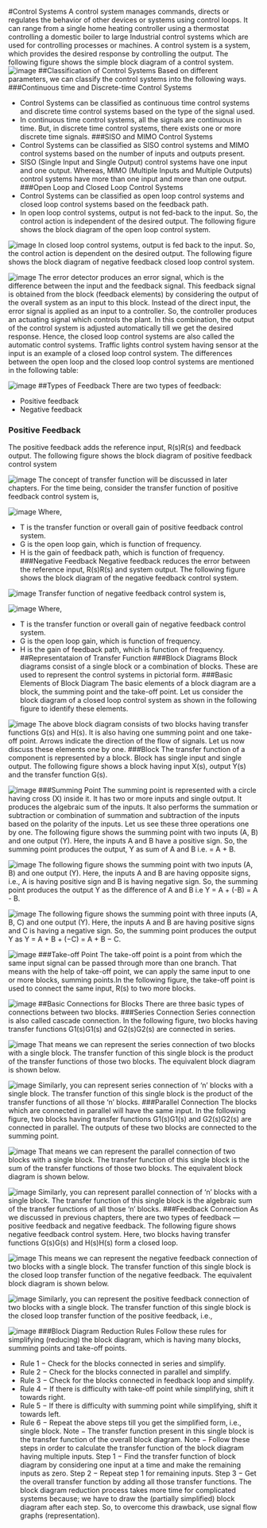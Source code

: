 #Control Systems
A control system manages commands, directs or regulates the behavior of other devices or 
systems using control loops. It can range from a single home heating controller using 
a thermostat controlling a domestic boiler to large Industrial control systems which are used 
for controlling processes or machines. A control system is a system, which provides the 
desired response by controlling the output. The following figure shows the simple block 
diagram of a control system. 
![image](https://github.com/user-attachments/assets/dce388d6-618f-4931-8ee7-a48df44619f0)
##Classification of Control Systems
Based on different parameters, we can classify the control systems into the following ways. 
###Continuous time and Discrete-time Control Systems 
- Control Systems can be classified as continuous time control systems and discrete 
time control systems based on the type of the signal used. 
- In continuous time control systems, all the signals are continuous in time. But, 
in discrete time control systems, there exists one or more discrete time signals.
###SISO and MIMO Control Systems 
- Control Systems can be classified as SISO control systems and MIMO control systems 
based on the number of inputs and outputs present. 
- SISO (Single Input and Single Output) control systems have one input and one output. 
Whereas, MIMO (Multiple Inputs and Multiple Outputs) control systems have more 
than one input and more than one output.
###Open Loop and Closed Loop Control Systems
- Control Systems can be classified as open loop control systems and closed loop control 
systems based on the feedback path. 
- In open loop control systems, output is not fed-back to the input. So, the control action is 
independent of the desired output.
The following figure shows the block diagram of the open loop control system. 

![image](https://github.com/user-attachments/assets/bdbe5fb9-95d3-47cb-bcf4-71ae95409dd0)
 In closed loop control systems, output is fed back to the input. So, the control action
 is dependent on the desired output.
  The following figure shows the block diagram of negative feedback closed loop control
 system.

 ![image](https://github.com/user-attachments/assets/4998cbba-adc6-47a6-8059-0eeae01230b9)
 The error detector produces an error signal, which is the difference between the input and 
the feedback signal. This feedback signal is obtained from the block (feedback elements) by 
considering the output of the overall system as an input to this block. Instead of the direct 
input, the error signal is applied as an input to a controller. 
So, the controller produces an actuating signal which controls the plant. In this combination, 
the output of the control system is adjusted automatically till we get the desired response. 
Hence, the closed loop control systems are also called the automatic control systems. Traffic 
lights control system having sensor at the input is an example of a closed loop control system. 
The differences between the open loop and the closed loop control systems are
 mentioned in the following table:

 ![image](https://github.com/user-attachments/assets/bc776372-9738-46c3-81f5-668fda9dbf2d)
 ##Types of Feedback
  There are two types of feedback:
- Positive feedback
- Negative feedback
### Positive Feedback
The positive feedback adds the reference input, R(s)R(s) and feedback output. The following 
figure shows the block diagram of positive feedback control system 

![image](https://github.com/user-attachments/assets/981b9bd7-5f69-4867-8e7b-36e7396296a9)
The concept of transfer function will be discussed in later chapters. For the time being,
 consider the transfer function of positive feedback control system is,

 ![image](https://github.com/user-attachments/assets/6ba1fdaf-fade-4f0d-989d-8baecba9af85)
Where, 
- T is the transfer function or overall gain of positive feedback control system.
- G is the open loop gain, which is function of frequency. 
- H is the gain of feedback path, which is function of frequency.
###Negative Feedback 
Negative feedback reduces the error between the reference input, R(s)R(s) and system 
output. The following figure shows the block diagram of the negative feedback control 
system.

![image](https://github.com/user-attachments/assets/5b1fda0d-87fa-4863-8623-6ffa1c4b74a6)
Transfer function of negative feedback control system is,

![image](https://github.com/user-attachments/assets/b10dfc17-1bab-4bca-afcd-cf54d1aad9c3)
Where, 
- T is the transfer function or overall gain of negative feedback control system. 
- G is the open loop gain, which is function of frequency. 
- H is the gain of feedback path, which is function of frequency.
##Representataion of Transfer Function
###Block Diagrams
Block diagrams consist of a single block or a combination of blocks. These are used to 
represent the control systems in pictorial form.
###Basic Elements of Block Diagram 
The basic elements of a block diagram are a block, the summing point and the take-off point. 
Let us consider the block diagram of a closed loop control system as shown in the following 
figure to identify these elements.

![image](https://github.com/user-attachments/assets/5506b128-d3cd-4f41-b616-6159fd452413)
The above block diagram consists of two blocks having transfer functions G(s) and H(s). It is 
also having one summing point and one take-off point. Arrows indicate the direction of the 
flow of signals. Let us now discuss these elements one by one. 
###Block
The transfer function of a component is represented by a block. Block has single input and 
single output. 
The following figure shows a block having input X(s), output Y(s) and the transfer function 
G(s).

![image](https://github.com/user-attachments/assets/1d122e28-5461-489f-9c68-86cc7abbdb82)
###Summing Point 
The summing point is represented with a circle having cross (X) inside it. It has two or more 
inputs and single output. It produces the algebraic sum of the inputs. It also performs the 
summation or subtraction or combination of summation and subtraction of the inputs based 
on the polarity of the inputs. Let us see these three operations one by one. 
The following figure shows the summing point with two inputs (A, B) and one output (Y). 
Here, the inputs A and B have a positive sign. So, the summing point produces the output, Y 
as sum of A and B i.e. = A + B.

![image](https://github.com/user-attachments/assets/403b49fb-e5d4-4aa5-b6a4-0eadffbdc651)
The following figure shows the summing point with two inputs (A, B) and one output (Y). 
Here, the inputs A and B are having opposite signs, i.e., A is having positive sign and B is 
having negative sign. So, the summing point produces the output Y as the difference of A 
and B i.e 
Y = A + (-B) = A - B. 

![image](https://github.com/user-attachments/assets/dd923b3f-31cb-42d3-8c1d-b918cc909f5c)
The following figure shows the summing point with three inputs (A, B, C) and one output (Y). 
Here, the inputs A and B are having positive signs and C is having a negative sign. So, the 
summing point produces the output Y as 
Y = A + B + (−C) = A + B − C.

![image](https://github.com/user-attachments/assets/44d9458e-a2b2-42c3-9296-853a821b15c7)
###Take-off Point 
The take-off point is a point from which the same input signal can be passed through more 
than one branch. That means with the help of take-off point, we can apply the same input 
to one or more blocks, summing points.In the following figure, the take-off point is used to 
connect the same input, R(s) to two more blocks. 

![image](https://github.com/user-attachments/assets/5920247b-163d-4473-b067-4bb8a8a5d37e)
##Basic Connections for Blocks 
 There are three basic types of connections between two blocks.
###Series Connection
Series connection is also called cascade connection. In the following figure, two
 blocks having transfer functions G1(s)G1(s) and G2(s)G2(s) are connected in series.

 ![image](https://github.com/user-attachments/assets/44323b8d-38da-43aa-af22-802b2fa384d9)
That means we can represent the series connection of two blocks with a single block. The 
transfer function of this single block is the product of the transfer functions of those two 
blocks. The equivalent block diagram is shown below.

![image](https://github.com/user-attachments/assets/24ff7fef-66df-4892-b3f1-6c3f4851bfc2)
Similarly, you can represent series connection of ‘n’ blocks with a single block. The transfer 
function of this single block is the product of the transfer functions of all those ‘n’ blocks.
###Parallel Connection 
The blocks which are connected in parallel will have the same input. In the following figure, 
two blocks having transfer functions G1(s)G1(s) and G2(s)G2(s) are connected in parallel. 
The outputs of these two blocks are connected to the summing point. 

![image](https://github.com/user-attachments/assets/d5e05ed5-1517-4eae-a32d-1364cbee608e)
That means we can represent the parallel connection of two blocks with a single block. The 
transfer function of this single block is the sum of the transfer functions of those two blocks. 
The equivalent block diagram is shown below. 

![image](https://github.com/user-attachments/assets/c5d1e098-0e5b-40d3-8ab7-494db95ca7cd)
Similarly, you can represent parallel connection of ‘n’ blocks with a single block. The transfer 
function of this single block is the algebraic sum of the transfer functions of all those ‘n’ 
blocks.
###Feedback Connection 
As we discussed in previous chapters, there are two types of feedback — positive feedback 
and negative feedback. The following figure shows negative feedback control system. Here, 
two blocks having transfer functions G(s)G(s) and H(s)H(s) form a closed loop. 

![image](https://github.com/user-attachments/assets/d05da72a-06b2-4560-b0a0-387807d2a854)
This means we can represent the negative feedback connection of two blocks with a single 
block. The transfer function of this single block is the closed loop transfer function of the 
negative feedback. The equivalent block diagram is shown below.

![image](https://github.com/user-attachments/assets/27d7d2b5-2270-4725-a9f9-8216078b86ea)
Similarly, you can represent the positive feedback connection of two blocks with a single 
block. The transfer function of this single block is the closed loop transfer function of the 
positive feedback, i.e.,

![image](https://github.com/user-attachments/assets/8b815280-dcca-490f-8c0a-013a7321a6bd)
###Block Diagram Reduction Rules 
Follow these rules for simplifying (reducing) the block diagram, which is having many blocks, 
summing points and take-off points. 
- Rule 1 − Check for the blocks connected in series and simplify.
- Rule 2 − Check for the blocks connected in parallel and simplify.
- Rule 3 − Check for the blocks connected in feedback loop and simplify.
- Rule 4 − If there is difficulty with take-off point while simplifying, shift it towards right.
- Rule 5 − If there is difficulty with summing point while simplifying, shift it towards left.
- Rule 6 − Repeat the above steps till you get the simplified form, i.e., single block. 
Note − The transfer function present in this single block is the transfer function of the overall 
block diagram. 
Note − Follow these steps in order to calculate the transfer function of the block diagram 
having multiple inputs.
Step 1 − Find the transfer function of block diagram by considering one input at a 
time and make the remaining inputs as zero.
Step 2 − Repeat step 1 for remaining inputs. 
Step 3 − Get the overall transfer function by adding all those transfer functions. 
The block diagram reduction process takes more time for complicated systems because; we 
have to draw the (partially simplified) block diagram after each step. So, to overcome this 
drawback, use signal flow graphs (representation).

 
